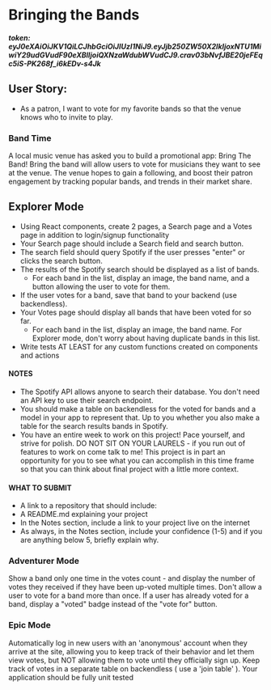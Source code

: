 # Bringing the Bands

##### token: eyJ0eXAiOiJKV1QiLCJhbGciOiJIUzI1NiJ9.eyJjb250ZW50X2lkIjoxNTU1MiwiY29udGVudF90eXBlIjoiQXNzaWdubWVudCJ9.crav03bNvfJBE20jeFEqc5iS-PK268f_i6kEDv-s4Jk

## User Story:
* As a patron, I want to vote for my favorite bands so that the venue knows who to invite to play.  

### Band Time

A local music venue has asked you to build a promotional app: Bring The Band! Bring the band will allow users to vote for musicians they want to see at the venue. The venue hopes to gain a following, and boost their patron engagement by tracking popular bands, and trends in their market share.

## Explorer Mode

* Using React components, create 2 pages, a Search page and a Votes page in addition to login/signup functionality
* Your Search page should include a Search field and search button.
* The search field should query Spotify if the user presses "enter" or clicks the search button.
* The results of the Spotify search should be displayed as a list of bands.
  * For each band in the list, display an image, the band name, and a button allowing the user to vote for them.
* If the user votes for a band, save that band to your backend (use backendless).
* Your Votes page should display all bands that have been voted for so far.
  * For each band in the list, display an image, the band name. For Explorer mode, don't worry about having duplicate bands in this list.
* Write tests AT LEAST for any custom functions created on components and actions

#### NOTES
* The Spotify API allows anyone to search their database. You don't need an API key to use their search endpoint.
* You should make a table on backendless for the voted for bands and a model in your app to represent that. Up to you whether you also make a table for the search results bands in Spotify.
* You have an entire week to work on this project! Pace yourself, and strive for polish. DO NOT SIT ON YOUR LAURELS - if you run out of features to work on come talk to me! This project is in part an opportunity for you to see what you can accomplish in this time frame so that you can think about final project with a little more context.

#### WHAT TO SUBMIT
* A link to a repository that should include:
* A README.md explaining your project
* In the Notes section, include a link to your project live on the internet
* As always, in the Notes section, include your confidence (1-5) and if you are anything below 5, briefly explain why.


### Adventurer Mode

Show a band only one time in the votes count - and display the number of votes they received if they have been up-voted multiple times.
Don't allow a user to vote for a band more than once.
If a user has already voted for a band, display a "voted" badge instead of the "vote for" button.

### Epic Mode

Automatically log in new users with an 'anonymous' account when they arrive at the site, allowing you to keep track of their behavior and let them view votes, but NOT allowing them to vote until they officially sign up.
Keep track of votes in a separate table on backendless ( use a 'join table' ).
Your application should be fully unit tested
